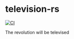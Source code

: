 # television-rs

[![CI](https://github.com//television-rs/workflows/CI/badge.svg)](https://github.com/alexpasmantier/television-rs/actions)

The revolution will be televised
